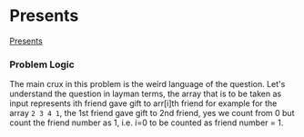 # Presents
[Presents](https://codeforces.com/problemset/problem/136/A)

### Problem Logic
The main crux in this problem is the weird language of the question.
Let's understand the question in layman terms, the array that is to be taken as input
represents ith friend gave gift to arr[i]th friend for example for the array
`2 3 4 1`, the 1st friend gave gift to 2nd friend, yes we count from 0 but count the friend
number as 1, i.e. i=0 to be counted as friend number = 1. 